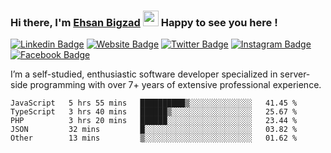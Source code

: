 ### Hi there, I'm <a href="https://teamartisans.com" target="_blank">Ehsan Bigzad</a> <img src="https://media.giphy.com/media/hvRJCLFzcasrR4ia7z/giphy.gif" width="25px"> Happy to see you here !

[![Linkedin Badge](https://img.shields.io/badge/-LinkedIn-0e76a8?style=flat-square&logo=Linkedin&logoColor=white)](https://linkedin.com/in/EhsanBigzad)
[![Website Badge](https://img.shields.io/badge/Website-3b5998?style=flat-square&logo=google-chrome&logoColor=white)](#)
[![Twitter Badge](https://img.shields.io/badge/-Twitter-00acee?style=flat-square&logo=Twitter&logoColor=white)](https://twitter.com/EhsanBigzad)
[![Instagram Badge](https://img.shields.io/badge/-Instagram-e4405f?style=flat-square&logo=Instagram&logoColor=white)](https://instagram.com/ehsanbigzad/)
[![Facebook Badge](https://img.shields.io/badge/-Facebook-0088cc?style=flat-square&logo=Facebook&logoColor=white)](https://facebook.com/EhsanBigzad7)

I’m a self-studied, enthusiastic software developer specialized in server-side programming with over 7+ years of extensive professional experience.

<!--START_SECTION:waka-->

```text
JavaScript   5 hrs 55 mins   ██████████▒░░░░░░░░░░░░░░   41.45 %
TypeScript   3 hrs 40 mins   ██████▒░░░░░░░░░░░░░░░░░░   25.67 %
PHP          3 hrs 20 mins   ██████░░░░░░░░░░░░░░░░░░░   23.44 %
JSON         32 mins         █░░░░░░░░░░░░░░░░░░░░░░░░   03.82 %
Other        13 mins         ▒░░░░░░░░░░░░░░░░░░░░░░░░   01.62 %
```

<!--END_SECTION:waka-->
